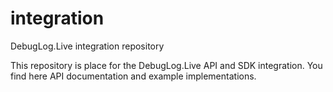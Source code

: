 # integration
DebugLog.Live integration repository

This repository is place for the DebugLog.Live API and SDK integration. 
You find here API documentation and example implementations.
